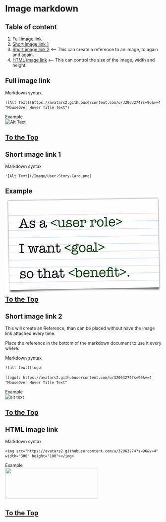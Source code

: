 <a name="top"></a>
# Image markdown
## Table of content 
1. [Full image link](#fullimagelink)
2. [Short image link 1](#shortimagelink1)
3. [Short image link 2](#shortimagelink2) <-- This can create a reference to an image, to again and again. 
4. [HTML image link](#htmlimagelink) <-- This can control the size of the image, width and height.

<a name="fullimagelink"></a>
## Full image link

Markdown syntax
```
![Alt Text](https://avatars2.githubusercontent.com/u/32063274?s=96&v=4 "MouseOver Hover Title Text")
```
Example  
![Alt Text](https://avatars2.githubusercontent.com/u/32063274?s=96&v=4 "MouseOver Hover Title Text")

[To the Top](#top)
------------------

<a name="shortimagelink1"></a>
## Short image link 1

Markdown syntax
```
![Alt Text](/Image/User-Story-Card.png)
```
Example  
![Alt Text](/Image/User-Story-Card.png)  
[To the Top](#top)
---

<a name="shortimagelink2"></a>
## Short image link 2

This will create an Reference, than can be placed without have the image link attached every time.

Place the reference in the bottom of the markdown document to use it every where.

Markdown syntax
```
![alt text][logo]

[logo]: https://avatars2.githubusercontent.com/u/32063274?s=96&v=4 "MouseOver Hover Title Text"
```
Example  
![alt text][logo]

[logo]: https://avatars2.githubusercontent.com/u/32063274?s=96&v=4 "MouseOver Hover Title Text"


[To the Top](#top)
------------------

<a name="htmlimagelink"></a>
## HTML image link

Markdown syntax
```
<img src="https://avatars2.githubusercontent.com/u/32063274?s=96&v=4" width="300" height="100"></img>
```
Example  
<img src="https://avatars2.githubusercontent.com/u/32063274?s=96&v=4" width="300" height="100"></img>

[To the Top](#top)
------------------
